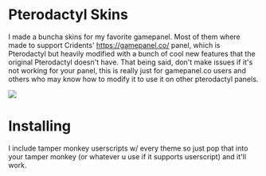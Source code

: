 # Pterodactyl Skins

I made a buncha skins for my favorite gamepanel.
Most of them where made to support Cridents' https://gamepanel.co/ panel, which is Pterodactyl but heavily modified with a bunch of cool new features that the original Pterodactyl doesn't have.
That being said, don't make issues if it's not working for your panel, this is really just for gamepanel.co users and others who may know how to modify it to use it on other pterodactyl panels.

[![](https://cdn.discordapp.com/attachments/343156271630778372/454867588720230411/stop_paying_for_slots_luna.png)](https://crident.com/)

# Installing

I include tamper monkey userscripts w/ every theme so just pop that into your tamper monkey (or whatever u use if it supports userscript) and it'll work.
